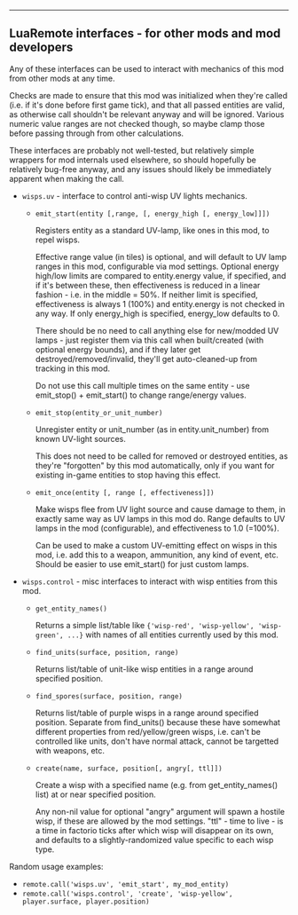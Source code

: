 --------------------

## LuaRemote interfaces - for other mods and mod developers

Any of these interfaces can be used to interact with mechanics of this mod from other mods at any time.

Checks are made to ensure that this mod was initialized when they're called (i.e. if it's done before first game tick), and that all passed entities are valid, as otherwise call shouldn't be relevant anyway and will be ignored. Various numeric value ranges are not checked though, so maybe clamp those before passing through from other calculations.

These interfaces are probably not well-tested, but relatively simple wrappers for mod internals used elsewhere, so should hopefully be relatively bug-free anyway, and any issues should likely be immediately apparent when making the call.

- `wisps.uv` - interface to control anti-wisp UV lights mechanics.

    - `emit_start(entity [,range, [, energy_high [, energy_low]]])`

        Registers entity as a standard UV-lamp, like ones in this mod, to repel wisps.

        Effective range value (in tiles) is optional, and will default to UV lamp ranges in this mod, configurable via mod settings.
        Optional energy high/low limits are compared to entity.energy value, if specified, and if it's between these, then effectiveness is reduced in a linear fashion - i.e. in the middle = 50%.
        If neither limit is specified, effectiveness is always 1 (100%) and entity.energy is not checked in any way.
        If only energy_high is specified, energy_low defaults to 0.

        There should be no need to call anything else for new/modded UV lamps - just register them via this call when built/created (with optional energy bounds), and if they later get destroyed/removed/invalid, they'll get auto-cleaned-up from tracking in this mod.

        Do not use this call multiple times on the same entity - use emit_stop() + emit_start() to change range/energy values.
        &nbsp;

    - `emit_stop(entity_or_unit_number)`

        Unregister entity or unit_number (as in entity.unit_number) from known UV-light sources.

        This does not need to be called for removed or destroyed entities, as they're "forgotten" by this mod automatically, only if you want for existing in-game entities to stop having this effect.
        &nbsp;

    - `emit_once(entity [, range [, effectiveness]])`

        Make wisps flee from UV light source and cause damage to them, in exactly same way as UV lamps in this mod do.
        Range defaults to UV lamps in the mod (configurable), and effectiveness to 1.0 (=100%).

        Can be used to make a custom UV-emitting effect on wisps in this mod, i.e. add this to a weapon, ammunition, any kind of event, etc.
        Should be easier to use emit_start() for just custom lamps.
        &nbsp;

- `wisps.control` - misc interfaces to interact with wisp entities from this mod.

    - `get_entity_names()`

        Returns a simple list/table like `{'wisp-red', 'wisp-yellow', 'wisp-green', ...}` with names of all entities currently used by this mod.
        &nbsp;

    - `find_units(surface, position, range)`

        Returns list/table of unit-like wisp entities in a range around specified position.
        &nbsp;

    - `find_spores(surface, position, range)`

        Returns list/table of purple wisps in a range around specified position.
        Separate from find_units() because these have somewhat different properties from red/yellow/green wisps, i.e. can't be controlled like units, don't have normal attack, cannot be targetted with weapons, etc.
        &nbsp;

    - `create(name, surface, position[, angry[, ttl]])`

        Create a wisp with a specified name (e.g. from get_entity_names() list) at or near specified position.

        Any non-nil value for optional "angry" argument will spawn a hostile wisp, if these are allowed by the mod settings.
        "ttl" - time to live - is a time in factorio ticks after which wisp will disappear on its own, and defaults to a slightly-randomized value specific to each wisp type.
        &nbsp;

Random usage examples:

- `remote.call('wisps.uv', 'emit_start', my_mod_entity)`
- `remote.call('wisps.control', 'create', 'wisp-yellow', player.surface, player.position)`
